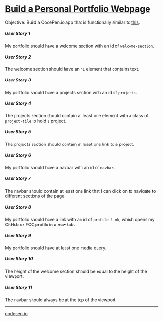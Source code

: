 # [Build a Personal Portfolio Webpage](https://www.freecodecamp.org/learn/responsive-web-design/responsive-web-design-projects/build-a-personal-portfolio-webpage)


Objective: Build a CodePen.io app that is functionally similar to [this](https://codepen.io/freeCodeCamp/full/zNBOYG).


##### User Story 1
My portfolio should have a welcome section with an id of `welcome-section`.

##### User Story 2
The welcome section should have an `h1` element that contains text.

##### User Story 3
My portfolio should have a projects section with an id of `projects`.

##### User Story 4
The projects section should contain at least one element with a class of `project-tile` to hold a project.

##### User Story 5
The projects section should contain at least one link to a project.

#####  User Story 6
My portfolio should have a navbar with an id of `navbar.`

##### User Story 7
The navbar should contain at least one link that I can click on to navigate to different sections of the page.

##### User Story 8
My portfolio should have a link with an id of `profile-link`, which opens my GitHub or FCC profile in a new tab.

##### User Story 9
My portfolio should have at least one media query.

##### User Story 10
The height of the welcome section should be equal to the height of the viewport.

##### User Story 11
The navbar should always be at the top of the viewport.

***

[codepen.io](https://codepen.io/n4d114-k/full/zYvyRrg "My solution on codepen.io")
